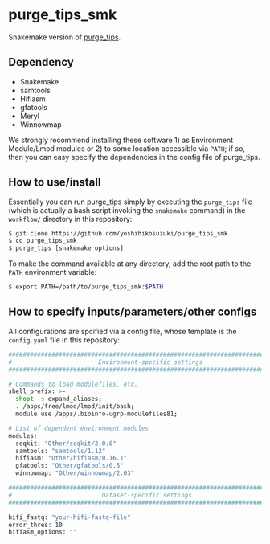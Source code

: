 # purge_tips_smk

Snakemake version of [purge_tips](https://github.com/yoshihikosuzuki/purge_tips).

## Dependency

- Snakemake
- samtools
- Hifiasm
- gfatools
- Meryl
- Winnowmap

We strongly recommend installing these software 1) as Environment Module/Lmod modules or 2) to some location accessible via `PATH`; if so, then you can easy specify the dependencies in the config file of purge_tips.

## How to use/install

Essentially you can run purge_tips simply by executing the `purge_tips` file (which is actually a bash script invoking the `snakemake` command) in the `workflow/` directory in this repository:

```bash
$ git clone https://github.com/yoshihikosuzuki/purge_tips_smk
$ cd purge_tips_smk
$ purge_tips [snakemake options]
```

To make the command available at any directory, add the root path to the `PATH` environment variable:

```bash
$ export PATH=/path/to/purge_tips_smk:$PATH
```

## How to specify inputs/parameters/other configs

All configurations are spcified via a config file, whose template is the `config.yaml` file in this repository:

```bash
################################################################################
#                        Environment-specific settings
################################################################################

# Commands to load modulefiles, etc.
shell_prefix: >-
  shopt -s expand_aliases;
  . /apps/free/lmod/lmod/init/bash;
  module use /apps/.bioinfo-ugrp-modulefiles81;

# List of dependent environment modules
modules:
  seqkit: "Other/seqkit/2.0.0"
  samtools: "samtools/1.12"
  hifiasm: "Other/hifiasm/0.16.1"
  gfatools: "Other/gfatools/0.5"
  winnowmap: "Other/winnowmap/2.03"

################################################################################
#                         Dataset-specific settings
################################################################################

hifi_fastq: "your-hifi-fastq-file"
error_thres: 10
hifiasm_options: ""
```
